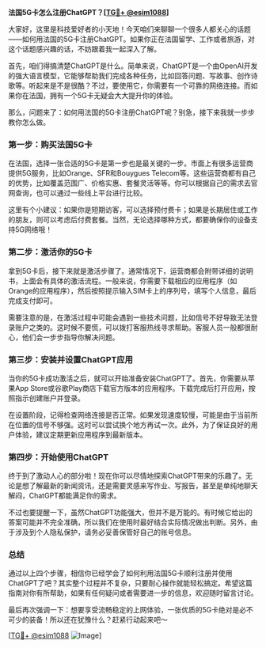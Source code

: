 **法国5G卡怎么注册ChatGPT？[[TG💪+ @esim1088](https://t.me/s/esim1088)]**

大家好，这里是科技爱好者的小天地！今天咱们来聊聊一个很多人都关心的话题——如何用法国的5G卡注册ChatGPT。如果你正在法国留学、工作或者旅游，对这个话题感兴趣的话，不妨跟着我一起深入了解。

首先，咱们得搞清楚ChatGPT是什么。简单来说，ChatGPT是一个由OpenAI开发的强大语言模型，它能够帮助我们完成各种任务，比如回答问题、写故事、创作诗歌等。听起来是不是很酷？不过，要使用它，你需要有一个可靠的网络连接。而如果你在法国，拥有一个5G卡无疑会大大提升你的体验。

那么，问题来了：如何用法国的5G卡注册ChatGPT呢？别急，接下来我就一步步教你怎么做。

### 第一步：购买法国5G卡

在法国，选择一张合适的5G卡是第一步也是最关键的一步。市面上有很多运营商提供5G服务，比如Orange、SFR和Bouygues Telecom等。这些运营商都有自己的优势，比如覆盖范围广、价格实惠、套餐灵活等等。你可以根据自己的需求去官网查询，也可以通过一些线上平台进行比较。

这里有个小建议：如果你是短期访客，可以选择预付费卡；如果是长期居住或工作的朋友，则可以考虑后付费套餐。当然，无论选择哪种方式，都要确保你的设备支持5G网络哦！

### 第二步：激活你的5G卡

拿到5G卡后，接下来就是激活步骤了。通常情况下，运营商都会附带详细的说明书，上面会有具体的激活流程。一般来说，你需要下载相应的应用程序（如Orange的应用程序），然后按照提示输入SIM卡上的序列号，填写个人信息，最后完成支付即可。

需要注意的是，在激活过程中可能会遇到一些技术问题，比如信号不好导致无法登录账户之类的。这时候不要慌，可以拨打客服热线寻求帮助。客服人员一般都很耐心，他们会一步步指导你解决问题。

### 第三步：安装并设置ChatGPT应用

当你的5G卡成功激活之后，就可以开始准备安装ChatGPT了。首先，你需要从苹果App Store或谷歌Play商店下载官方版本的应用程序。下载完成后打开应用，按照指示创建账户并登录。

在设置阶段，记得检查网络连接是否正常。如果发现速度较慢，可能是由于当前所在位置的信号不够强。这时可以尝试换个地方再试一次。此外，为了保证良好的用户体验，建议定期更新应用程序到最新版本。

### 第四步：开始使用ChatGPT

终于到了激动人心的部分啦！现在你可以尽情地探索ChatGPT带来的乐趣了。无论是想了解最新的新闻资讯，还是需要灵感来写作业、写报告，甚至是单纯地聊天解闷，ChatGPT都能满足你的需求。

不过也要提醒一下，虽然ChatGPT功能强大，但并不是万能的。有时候它给出的答案可能并不完全准确，所以我们在使用时最好结合实际情况做出判断。另外，由于涉及到个人隐私保护，请务必妥善保管好自己的账号信息。

### 总结

通过以上四个步骤，相信你已经学会了如何利用法国5G卡顺利注册并使用ChatGPT了吧？其实整个过程并不复杂，只要耐心操作就能轻松搞定。希望这篇指南对你有所帮助，如果有任何疑问或者需要进一步的信息，欢迎随时留言讨论。

最后再次强调一下：想要享受流畅稳定的上网体验，一张优质的5G卡绝对是必不可少的装备！所以还在犹豫什么？赶紧行动起来吧～

[[TG💪+ @esim1088](https://t.me/s/esim1088) ![Image](https://i.postimg.cc/4NQfJmqS/Snipaste-2025-05-13-00-14-12.png)]